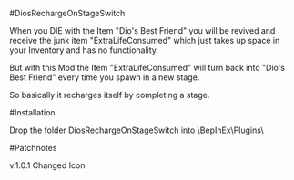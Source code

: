 #DiosRechargeOnStageSwitch
  
   When you DIE with the Item "Dio's Best Friend" you will be revived and receive the junk item
   "ExtraLifeConsumed" which just takes up space in your Inventory and
   has no functionality.
  
  
   But with this Mod the Item "ExtraLifeConsumed" will turn back into "Dio's Best Friend"
   every time you spawn in a new stage.
   
   So basically it recharges itself by completing a stage.

#Installation
	
   Drop the folder DiosRechargeOnStageSwitch into \BepInEx\Plugins\

#Patchnotes
 	
   v.1.0.1 Changed Icon
